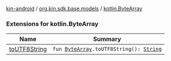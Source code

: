 [kin-android](../../index.md) / [org.kin.sdk.base.models](../index.md) / [kotlin.ByteArray](./index.md)

### Extensions for kotlin.ByteArray

| Name | Summary |
|---|---|
| [toUTF8String](to-u-t-f8-string.md) | `fun `[`ByteArray`](https://kotlinlang.org/api/latest/jvm/stdlib/kotlin/-byte-array/index.html)`.toUTF8String(): `[`String`](https://kotlinlang.org/api/latest/jvm/stdlib/kotlin/-string/index.html) |
